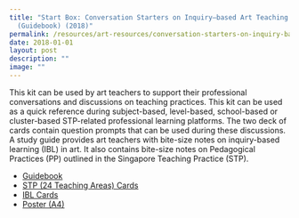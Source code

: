 ```yaml
---
title: "Start Box: Conversation Starters on Inquiry–based Art Teaching
  (Guidebook) (2018)"
permalink: /resources/art-resources/conversation-starters-on-inquiry-based-art-teaching-guidebook/
date: 2018-01-01
layout: post
description: ""
image: ""
---
```

This kit can be used by art teachers to support their professional conversations and discussions on teaching practices. This kit can be used as a quick reference during subject-based, level-based, school-based or cluster-based STP-related professional learning platforms. The two deck of cards contain question prompts that can be used during these discussions. A study guide provides art teachers with bite-size notes on inquiry-based learning (IBL) in art. It also contains bite-size notes on Pedagogical Practices (PP) outlined in the Singapore Teaching Practice (STP).

*   [Guidebook](https://go.gov.sg/startbox-guidebook)
*   [STP (24 Teaching Areas) Cards](https://go.gov.sg/stp-24teachingareas)
*   [IBL Cards](https://go.gov.sg/startbox-iblcards)
*   [Poster (A4)](https://go.gov.sg/stp-pp-poster)